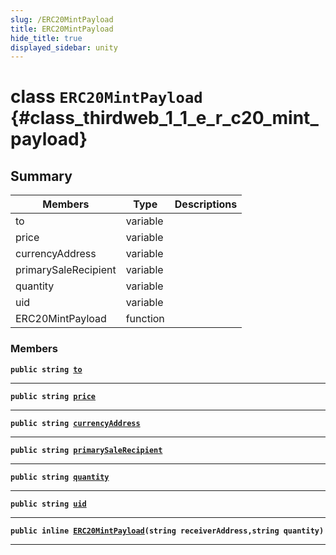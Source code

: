 ```yaml
---
slug: /ERC20MintPayload
title: ERC20MintPayload
hide_title: true
displayed_sidebar: unity
---
```


# class `ERC20MintPayload` {#class_thirdweb_1_1_e_r_c20_mint_payload}

## Summary

| Members              | Type     | Descriptions |
| -------------------- | -------- | ------------ |
| to                   | variable |              |
| price                | variable |              |
| currencyAddress      | variable |              |
| primarySaleRecipient | variable |              |
| quantity             | variable |              |
| uid                  | variable |              |
| ERC20MintPayload     | function |              |

### Members

**`public string `[`to`](#class_thirdweb_1_1_e_r_c20_mint_payload_1a5b7f91c330c54dd788b271713805d2a5)**

---

**`public string `[`price`](#class_thirdweb_1_1_e_r_c20_mint_payload_1a59ce9666bc65d13e559f60a17409b796)**

---

**`public string `[`currencyAddress`](#class_thirdweb_1_1_e_r_c20_mint_payload_1a1dd3002432fc861a01f1cbce76f8b700)**

---

**`public string `[`primarySaleRecipient`](#class_thirdweb_1_1_e_r_c20_mint_payload_1a155715e78620200d457d43dd08255c9e)**

---

**`public string `[`quantity`](#class_thirdweb_1_1_e_r_c20_mint_payload_1a7f63ee4a529a0742b2a0aaa8a1df813d)**

---

**`public string `[`uid`](#class_thirdweb_1_1_e_r_c20_mint_payload_1af660c93f931d283f05a8a40c7aa32aaa)**

---

**`public inline `[`ERC20MintPayload`](#class_thirdweb_1_1_e_r_c20_mint_payload_1ac8ac666e7113f2e38e01027ff8a8efe8)`(string receiverAddress,string quantity)`**

---
